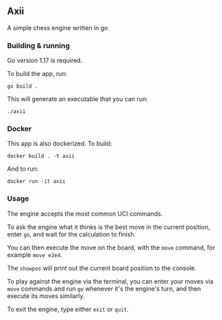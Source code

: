 ## Axii

A simple chess engine written in go

### Building & running

Go version 1.17 is required.

To build the app, run:

```
go build .
```

This will generate an executable that you can run:

```
./axii
```

### Docker

This app is also dockerized. To build:

```
docker build . -t axii
```

And to run:

```
docker run -it axii
```

### Usage

The engine accepts the most common UCI commands.

To ask the engine what it thinks is the best move in the current position, enter `go`, and wait for the calculation to finish.

You can then execute the move on the board, with the `move` command, for example `move e2e4`.

The `showpos` will print out the current board position to the console.

To play against the engine via the terminal, you can enter your moves via `move` commands and run `go` whenever it's the engine's turn, and then execute its moves similarly.

To exit the engine, type either `exit` or `quit`.
